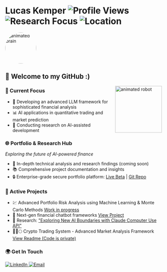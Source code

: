 # Lucas Kemper ![Profile Views](https://komarev.com/ghpvc/?username=lucaskemper&color=blue) ![Research Focus](https://img.shields.io/badge/Research-AI%20%2B%20Finance-brightgreen) ![Location](https://img.shields.io/badge/Location-Switzerland-red)  
<img src="https://media.giphy.com/media/RbDKaczqWovIugyJmW/giphy.gif" alt="animated brain" width="100px" style="border-radius: 50%;"> 

##  👋 Welcome to my GitHub :)


<img src="https://media.giphy.com/media/3oKIPEqDGUULpEU0aQ/giphy.gif" alt="animated robot" width="150px" align="right" style="margin-left: 20px;">

### 🎯 Current Focus
- 🤖 Developing an advanced LLM framework for sophisticated financial analysis 
- 📊 AI applications in quantitative trading and market prediction
- 🔬 Conducting research on AI-assisted development 


### 🌐 Portfolio & Research Hub 
*Exploring the future of AI-powered finance*
- 📝 In-depth technical analysis and research findings (coming soon)
- 📚 Comprehensive project documentation and insights
- 🔒 Enterprise-grade secure portfolio platform: [Live Beta](https://www.lucaskemper.com) | [Git Repo](https://github.com/lucaskemper/portfolio-website)

### 🔬 Active Projects
- 💹 Advanced Portfolio Risk Analysis using Machine Learning & Monte Carlo Methods [Work in progress](https://github.com/lucaskemper/portfolio-risk-mc)
- 🤝 Next-gen financial chatbot frameworks [View Project](https://github.com/lucaskemper/llm-finance-analysis-project)
- 🔬 Research: ["Exploring New AI Boundaries with Claude Computer Use API"](https://www.lucaskemper.com/papers)
- 💎🚀🌕 Crypto Trading System - Advanced Market Analysis Framework [View Readme (Code is private)](https://github.com/lucaskemper/crypto_algo)


### 🌍 Get In Touch

<a href="https://linkedin.com/in/lucas-kemper">
  <img src="https://img.shields.io/badge/Connect%20on%20LinkedIn-0077B5?style=for-the-badge&logo=linkedin&logoColor=white" alt="LinkedIn">
</a>
<a href="mailto:contact@lucaskemper.com">
  <img src="https://img.shields.io/badge/Email%20Me-D14836?style=for-the-badge&logo=gmail&logoColor=white" alt="Email">
</a>
